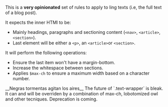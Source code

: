 This is a __very opinionated__ set of rules to apply to ling texts (i.e, the full text of a blog post).

It expects the inner HTMl to be:
- Mainly headings, paragraphs and sectioning content (`<nav>`, `<article>`, `<section>`).
- Last element will be either a `<p>`, an `<article>`or `<section>`.

It will perform the following operations:
- Ensure the last item won't have a margin-bottom.
- Increase the whitespace between sections.
- Applies `$max-ch` to ensure a maximum width based on a character number.

<div class="alert alert--warning">
    __Negras tormentas agitan los aires__  
    The future of `.text-wrapper` is bleak. It can and will be overriden by a combination of max-ch, lobotomized owl and other tecniques. Deprecation is coming.
</div>